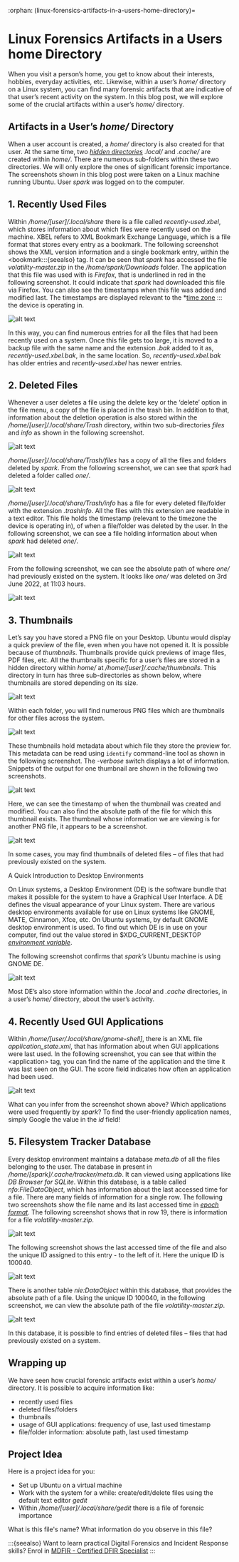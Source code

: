 :orphan:
(linux-forensics-artifacts-in-a-users-home-directory)=
# Linux Forensics Artifacts in a Users home Directory
 
When you visit a person’s home, you get to know about their interests, hobbies, everyday activities, etc. Likewise, within a user’s *home/* directory on a Linux system, you can find many forensic artifacts that are indicative of that user’s recent activity on the system. In this blog post, we will explore some of the crucial artifacts within a user’s *home/* directory.

## Artifacts in a User’s *home/* Directory

When a user account is created, a *home/* directory is also created for that user. At the same time, two *[hidden directories](dont-be-tricked-by-hidden-files-viewing-hidden-files-and-directories-in-linux)* *.local/* and *.cache/* are created within *home/*. There are numerous sub-folders within these two directories. We will only explore the ones of significant forensic importance. The screenshots shown in this blog post were taken on a Linux machine running Ubuntu. User *spark* was logged on to the computer.

## 1. Recently Used Files

Within */home/[user]/.local/share* there is a file called *recently-used.xbel*, which stores information about which files were recently used on the machine. XBEL refers to XML Bookmark Exchange Language, which is a file format that stores every entry as a bookmark. The following screenshot shows the XML version information and a single bookmark entry, within the \<bookmark:::{seealso}
tag. It can be seen that *spark* has accessed the file *volatility-master.zip* in the */home/spark/Downloads* folder. The application that this file was used with is *Firefox*, that is underlined in red in the following screenshot. It could indicate that *spark* had downloaded this file via Firefox. You can also see the timestamps when this file was added and modified last. The timestamps are displayed relevant to the *[time zone](collecting-linux-system-information-for-dfir)
::: the device is operating in.

![alt text](images/home-1.png)

In this way, you can find numerous entries for all the files that had been recently used on a system. Once this file gets too large, it is moved to a backup file with the same name and the extension *.bak* added to it as, *recently-used.xbel.bak*, in the same location. So, *recently-used.xbel.bak* has older entries and *recently-used.xbel* has newer entries.

## 2. Deleted Files

Whenever a user deletes a file using the delete key or the ‘delete’ option in the file menu, a copy of the file is placed in the trash bin. In addition to that, information about the deletion operation is also stored within the */home/[user]/.local/share/Trash* directory, within two sub-directories *files* and *info* as shown in the following screenshot.

![alt text](images/home-2.png)

*/home/[user]/.local/share/Trash/files* has a copy of all the files and folders deleted by *spark*. From the following screenshot, we can see that *spark* had deleted a folder called *one/*.

![alt text](images/home-3.png)

*/home/[user]/.local/share/Trash/info* has a file for every deleted file/folder with the extension *.trashinfo*. All the files with this extension are readable in a text editor. This file holds the timestamp (relevant to the timezone the device is operating in), of when a file/folder was deleted by the user. In the following screenshot, we can see a file holding information about when *spark* had deleted *one/*.

![alt text](images/home-4.png)

From the following screenshot, we can see the absolute path of where *one/* had previously existed on the system. It looks like *one/* was deleted on 3rd June 2022, at 11:03 hours. 

![alt text](images/home-5.png)

## 3. Thumbnails
Let’s say you have stored a PNG file on your Desktop. Ubuntu would display a quick preview of the file, even when you have not opened it. It is possible because of *thumbnails*. Thumbnails provide quick previews of image files, PDF files, etc. All the thumbnails specific for a user’s files are stored in a hidden directory within *home/* at */home/[user]/.cache/thumbnails*. This directory in turn has three sub-directories as shown below, where thumbnails are stored depending on its size.

![alt text](images/home-6.png)

Within each folder, you will find numerous PNG files which are thumbnails for other files across the system.

![alt text](images/home-7.png)

These thumbnails hold metadata about which file they store the preview for. This metadata can be read using `identify` command-line tool as shown in the following screenshot. The *-verbose* switch displays a lot of information. Snippets of the output for one thumbnail are shown in the following two screenshots.

![alt text](images/home-8.png)

Here, we can see the timestamp of when the thumbnail was created and modified. You can also find the absolute path of the file for which this thumbnail exists. The thumbnail whose information we are viewing is for another PNG file, it appears to be a screenshot. 

![alt text](images/home-9.png)

In some cases, you may find thumbnails of deleted files – of files that had previously existed on the system.

A Quick Introduction to Desktop Environments

On Linux systems, a Desktop Environment (DE) is the software bundle that makes it possible for the system to have a Graphical User Interface. A DE defines the visual appearance of your Linux system. There are various desktop environments available for use on Linux systems like GNOME, MATE, Cinnamon, Xfce, etc. On Ubuntu systems, by default GNOME desktop environment is used. To find out which DE is in use on your computer, find out the value stored in $XDG_CURRENT_DESKTOP *[environment variable](environment-variables-in-linux)*.

The following screenshot confirms that *spark’s* Ubuntu machine is using GNOME DE.

![alt text](images/home-10.png)

Most DE’s also store information within the *.local* and *.cache* directories, in a user’s *home/* directory, about the user’s activity.

## 4. Recently Used GUI Applications

Within */home/[user/.local/share/gnome-shell]*, there is an XML file *application_state.xml*, that has information about when GUI applications were last used. In the following screenshot, you can see that within the \<application> tag, you can find the name of the application and the time it was last seen on the GUI. The score field indicates how often an application had been used.

![alt text](images/home-11.png)

What can you infer from the screenshot shown above? Which applications were used frequently by *spark*? To find the user-friendly application names, simply Google the value in the *id* field!

## 5. Filesystem Tracker Database

Every desktop environment maintains a database *meta.db* of all the files belonging to the user. The database in present in */home/[spark]/.cache/tracker/meta.db*. It can viewed using applications like *DB Browser for SQLite*. Within this database, is a table called *nfo:FileDataObject*, which has information about the last accessed time for a file. There are many fields of information for a single row. The following two screenshots show the file name and its last accessed time in *[epoch format](timestamp-format-in-windows-linux-mac-os)*. The following screenshot shows that in row 19, there is information for a file *volatility-master.zip*.

![alt text](images/home-12.png)

The following screenshot shows the last accessed time of the file and also the unique ID assigned to this entry - to the left of it. Here the unique ID is 100040.

![alt text](images/home-13.png)

There is another table *nie:DataObject* within this database, that provides the absolute path of a file. Using the unique ID 100040, in the following screenshot, we can view the absolute path of the file *volatility-master.zip*.

![alt text](images/home-14.png)

In this database, it is possible to find entries of deleted files – files that had previously existed on a system.

## Wrapping up

We have seen how crucial forensic artifacts exist within a user’s *home/* directory. It is possible to acquire information like:

- recently used files
- deleted files/folders
- thumbnails
- usage of GUI applications: frequency of use, last used timestamp
- file/folder information: absolute path, last used timestamp

## Project Idea

Here is a project idea for you:

- Set up Ubuntu on a virtual machine
- Work with the system for a while: create/edit/delete files using the default text editor *gedit*
- Within */home/[user]/.local/share/gedit* there is a file of forensic importance

What is this file's name? What information do you observe in this file?

:::{seealso}
Want to learn practical Digital Forensics and Incident Response skills? Enrol in [MDFIR - Certified DFIR Specialist](https://www.mosse-institute.com/certifications/mdfir-certified-dfir-specialist.html)
:::